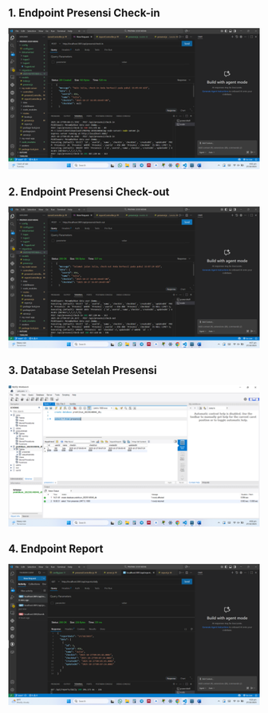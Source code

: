 ## 1. Endpoint Presensi Check-in
![Tampilkan](in.png)

## 2. Endpoint Presensi Check-out
![Tampilkan](out.png)

## 3. Database Setelah Presensi
![Tampilkan](db.png)

## 4. Endpoint Report
![Tampilkan](report.png)
